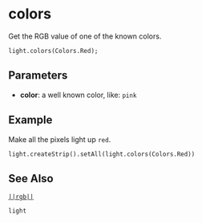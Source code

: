 # colors

Get the RGB value of one of the known colors.

```sig
light.colors(Colors.Red);
```

## Parameters

* **color**: a well known color, like: ``pink``

## Example

Make all the pixels light up `red`.

```blocks
light.createStrip().setAll(light.colors(Colors.Red))
```

## See Also

[``||rgb||``](/reference/light/rgb)

```package
light
```
